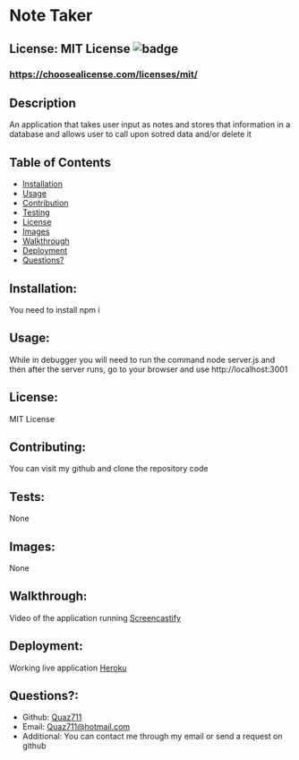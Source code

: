 # Note Taker

  ## License: MIT License ![badge](https://img.shields.io/badge/license-MITLicense-orange)
  ###  https://choosealicense.com/licenses/mit/

  ## Description
  An application that takes user input as notes and stores that information in a database and allows user to call upon sotred data and/or delete it

  ## Table of Contents 
  - [Installation](#installation)
  - [Usage](#usage)
  - [Contribution](#contributing)
  - [Testing](#tests)
  - [License](#license)
  - [Images](#images)
  - [Walkthrough](#walkthrough)
  - [Deployment](#deployment)
  - [Questions?](#questions)
    
  ## Installation:
  You need to install npm i

  ## Usage:
  While in debugger you will need to run the command node server.js and then after the server runs, go to your browser and use http://localhost:3001

  ## License:
  MIT License

  ## Contributing:
  You can visit my github and clone the repository code

  ## Tests:
  None
  
  ## Images:
  None

  ## Walkthrough:
  Video of the application running
  [Screencastify](https://drive.google.com/file/d/1n7ynpEz0kN5-4MpP8BSsmkmYVS7o-o2s/view)

  ## Deployment:
  Working live application
  [Heroku](https://ultimate-notes.herokuapp.com)
  

  ## Questions?:
  - Github: [Quaz711](https://github.com/Quaz711)
  - Email: Quaz711@hotmail.com
  - Additional: You can contact me through my email or send a request on github